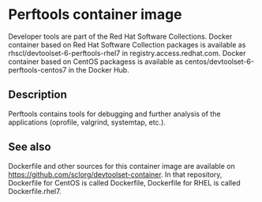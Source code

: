 Perftools container image
==========================================================

Developer tools are part of the Red Hat Software Collections. Docker container based on Red Hat Software Collection packages is available as rhscl/devtoolset-6-perftools-rhel7 in registry.access.redhat.com. Docker container based on CentOS packagess is available as centos/devtoolset-6-perftools-centos7 in the Docker Hub.


Description
-----------
Perftools contains tools for debugging and further analysis of the applications (oprofile, valgrind, systemtap, etc.).

See also
--------
Dockerfile and other sources for this container image are available on
https://github.com/sclorg/devtoolset-container.
In that repository, Dockerfile for CentOS is called Dockerfile, Dockerfile
for RHEL is called Dockerfile.rhel7.

